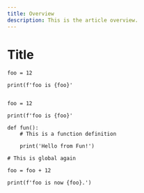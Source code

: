 ```yaml
---
title: Overview
description: This is the article overview.
---
```

# Title


```python{class="line-numbers"}
foo = 12

print(f'foo is {foo}'
```


<pre  class="line-numbers language-python" data-start="20" data-line-offset="19" data-line="24-27, 33">
<code>
foo = 12

print(f'foo is {foo}'

def fun():
    # This is a function definition

    print('Hello from Fun!')

# This is global again

foo = foo + 12

print(f'foo is now {foo}.')
</code>
</pre>
